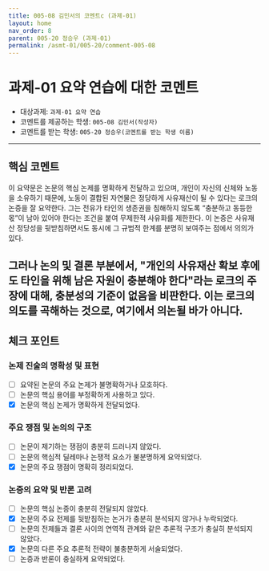 ```yaml
---
title: 005-08 김민서의 코멘트c (과제-01) 
layout: home
nav_order: 8
parent: 005-20 정승우 (과제-01)
permalink: /asmt-01/005-20/comment-005-08
---
```


# 과제-01 요약 연습에 대한 코멘트

- 대상과제: `과제-01 요약 연습`
- 코멘트를 제공하는 학생: `005-08 김민서(작성자)` 
- 코멘트를 받는 학생: `005-20 정승우(코멘트를 받는 학생 이름)` 

---

## 핵심 코멘트

이 요약문은 논문의 핵심 논제를 명확하게 전달하고 있으며, 개인이 자신의 신체와 노동을 소유하기 때문에, 노동이 결합된 자연물은 정당하게 사유재산이 될 수 있다는 로크의 논증을 잘 요약한다. 그는 전유가 타인의 생존권을 침해하지 않도록 “충분하고 동등한 몫”이 남아 있어야 한다는 조건을 붙여 무제한적 사유화를 제한한다. 이 논증은 사유재산 정당성을 뒷받침하면서도 동시에 그 규범적 한계를 분명히 보여주는 점에서 의의가 있다.

그러나 논의 및 결론 부분에서, "개인의 사유재산 확보 후에도 타인을 위해 남은 자원이 충분해야 한다"라는 로크의 주장에 대해, 충분성의 기준이 없음을 비판한다. 이는 로크의 의도를 곡해하는 것으로, 여기에서 의논될 바가 아니다. 
---

## 체크 포인트

### 논제 진술의 명확성 및 표현  
- [ ] 요약된 논문의 주요 논제가 불명확하거나 모호하다.  
- [ ] 논문의 핵심 용어를 부정확하게 사용하고 있다.  
- [x] 논문의 핵심 논제가 명확하게 전달되었다.  

### 주요 쟁점 및 논의의 구조  
- [ ] 논문이 제기하는 쟁점이 충분히 드러나지 않았다.  
- [ ] 논문의 핵심적 딜레마나 논쟁적 요소가 불분명하게 요약되었다.  
- [x] 논문의 주요 쟁점이 명확히 정리되었다.  

### 논증의 요약 및 반론 고려  
- [ ] 논문의 핵심 논증이 충분히 전달되지 않았다.  
- [x] 논문의 주요 전제를 뒷받침하는 논거가 충분히 분석되지 않거나 누락되었다.  
- [ ] 논문의 전제들과 결론 사이의 연역적 관계와 같은 추론적 구조가 충실히 분석되지 않았다.  
- [x] 논문의 다른 주요 추론적 전략이 불충분하게 서술되었다.
- [ ] 논증과 반론이 충실하게 요약되었다. 